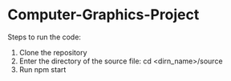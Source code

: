 # Computer-Graphics-Project

Steps to run the code:
1. Clone the repository
2. Enter the directory of the source file: cd <dirn_name>/source
3. Run npm start
